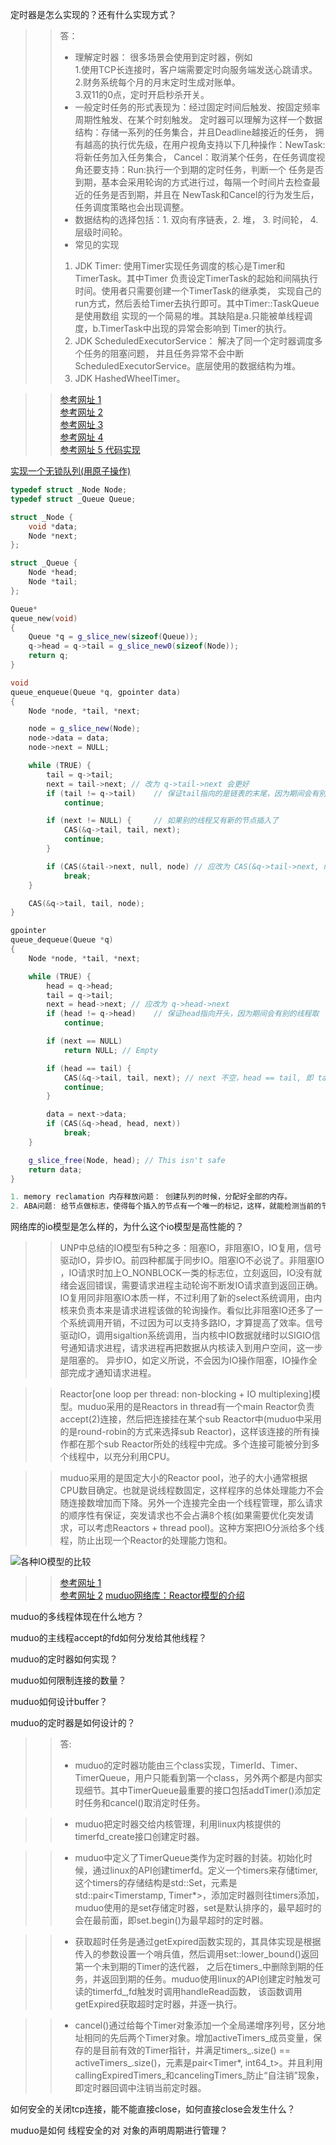 定时器是怎么实现的？还有什么实现方式？
>> 答：   
>> * 理解定时器： 很多场景会使用到定时器，例如     
>> 1.使用TCP长连接时，客户端需要定时向服务端发送心跳请求。   
>> 2.财务系统每个月的月末定时生成对账单。  
>> 3.双11的0点，定时开启秒杀开关。   
>> * 一般定时任务的形式表现为：经过固定时间后触发、按固定频率周期性触发、在某个时刻触发。
定时器可以理解为这样一个数据结构：存储一系列的任务集合，并且Deadline越接近的任务，
拥有越高的执行优先级，在用户视角支持以下几种操作：NewTask:将新任务加入任务集合，
Cancel：取消某个任务，在任务调度视角还要支持：Run:执行一个到期的定时任务，判断一个
任务是否到期，基本会采用轮询的方式进行过，每隔一个时间片去检查最近的任务是否到期，并且在
NewTask和Cancel的行为发生后，任务调度策略也会出现调整。  
>> * 数据结构的选择包括：1. 双向有序链表，2. 堆， 3. 时间轮， 4.层级时间轮。   
>> * 常见的实现
>> 1. JDK Timer: 使用Timer实现任务调度的核心是Timer和TimerTask。其中Timer
负责设定TimerTask的起始和间隔执行时间。使用者只需要创建一个TimerTask的继承类，
实现自己的run方式，然后丢给Timer去执行即可。其中Timer::TaskQueue是使用数组
实现的一个简易的堆。其缺陷是a.只能被单线程调度，b.TimerTask中出现的异常会影响到
Timer的执行。  
>> 2. JDK ScheduledExecutorService： 解决了同一个定时器调度多个任务的阻塞问题，
并且任务异常不会中断ScheduledExecutorService。底层使用的数据结构为堆。
>> 3. JDK HashedWheelTimer。

>> [参考网址 1](https://bingtaoli.github.io/2017/06/13/%E7%BD%91%E7%BB%9C%E7%BC%96%E7%A8%8B%E4%B8%AD%E5%AE%9A%E6%97%B6%E5%99%A8%E7%9A%84%E5%AE%9E%E7%8E%B0/)   
>> [参考网址 2](https://www.cnkirito.moe/timer/)   
>> [参考网址 3](https://liqiang.io/post/four-way-to-implement-linux-cron)    
>> [参考网址 4](https://blog.csdn.net/thisinnocence/article/details/81073117)     
>> [参考网址 5 代码实现](https://liqiang.io/post/four-way-to-implement-linux-cron)

[实现一个无锁队列(用原子操作)](https://www.cnblogs.com/catch/tag/%E6%97%A0%E9%94%81%E9%98%9F%E5%88%97/)
```cpp
typedef struct _Node Node;
typedef struct _Queue Queue;

struct _Node {
    void *data;
    Node *next;
};

struct _Queue {
    Node *head;
    Node *tail;
};

Queue*
queue_new(void)
{
    Queue *q = g_slice_new(sizeof(Queue));
    q->head = q->tail = g_slice_new0(sizeof(Node));
    return q;
}

void
queue_enqueue(Queue *q, gpointer data)
{
    Node *node, *tail, *next;

    node = g_slice_new(Node);
    node->data = data;
    node->next = NULL;

    while (TRUE) {
        tail = q->tail;
        next = tail->next; // 改为 q->tail->next 会更好
        if (tail != q->tail)    // 保证tail指向的是链表的末尾，因为期间会有别的线程插入
            continue;

        if (next != NULL) {     // 如果别的线程又有新的节点插入了
            CAS(&q->tail, tail, next);
            continue;
        }

        if (CAS(&tail->next, null, node) // 应改为 CAS(&q->tail->next, null, node)
            break;
    }

    CAS(&q->tail, tail, node);
}

gpointer
queue_dequeue(Queue *q)
{
    Node *node, *tail, *next;

    while (TRUE) {
        head = q->head;
        tail = q->tail;
        next = head->next; // 应改为 q->head->next
        if (head != q->head)    // 保证head指向开头，因为期间会有别的线程取
            continue;

        if (next == NULL)
            return NULL; // Empty

        if (head == tail) {
            CAS(&q->tail, tail, next); // next 不空，head == tail, 即 tail 并没有指向真正的尾巴
            continue;
        }

        data = next->data;
        if (CAS(&q->head, head, next))
            break;
    }

    g_slice_free(Node, head); // This isn't safe
    return data;
}

1. memory reclamation 内存释放问题： 创建队列的时候，分配好全部的内存。
2. ABA问题: 给节点做标志，使得每个插入的节点有一个唯一的标记，这样，就能检测当前的节点是否已发生变化。
```

网络库的io模型是怎么样的，为什么这个io模型是高性能的？
>> UNP中总结的IO模型有5种之多：阻塞IO，非阻塞IO，IO复用，信号驱动IO，异步IO。前四种都属于同步IO。阻塞IO不必说了。非阻塞IO ，IO请求时加上O_NONBLOCK一类的标志位，立刻返回，IO没有就绪会返回错误，需要请求进程主动轮询不断发IO请求直到返回正确。IO复用同非阻塞IO本质一样，不过利用了新的select系统调用，由内核来负责本来是请求进程该做的轮询操作。看似比非阻塞IO还多了一个系统调用开销，不过因为可以支持多路IO，才算提高了效率。信号驱动IO，调用sigaltion系统调用，当内核中IO数据就绪时以SIGIO信号通知请求进程，请求进程再把数据从内核读入到用户空间，这一步是阻塞的。
   异步IO，如定义所说，不会因为IO操作阻塞，IO操作全部完成才通知请求进程。
  
>> Reactor[one loop per thread: non-blocking + IO multiplexing]模型。muduo采用的是Reactors in thread有一个main Reactor负责accept(2)连接，然后把连接挂在某个sub Reactor中(muduo中采用的是round-robin的方式来选择sub Reactor)，这样该连接的所有操作都在那个sub Reactor所处的线程中完成。多个连接可能被分到多个线程中，以充分利用CPU。

>> muduo采用的是固定大小的Reactor pool，池子的大小通常根据CPU数目确定。也就是说线程数固定，这样程序的总体处理能力不会随连接数增加而下降。另外一个连接完全由一个线程管理，那么请求的顺序性有保证，突发请求也不会占满8个核(如果需要优化突发请求，可以考虑Reactors + thread pool)。这种方案把IO分派给多个线程，防止出现一个Reactor的处理能力饱和。
   
![各种IO模型的比较](https://github.com/834810071/muduo_study/blob/master/book_study/0_1280551552NVgW.jpg "各种IO模型的比较")

>> [参考网址 1](https://www.cnblogs.com/findumars/p/6361627.html)   
>> [参考网址 2](https://blog.csdn.net/WuLex/article/details/80615699)
>> [muduo网络库：Reactor模型的介绍](https://blog.csdn.net/weixin_43819197/article/details/92828590)

muduo的多线程体现在什么地方？

muduo的主线程accept的fd如何分发给其他线程？

muduo的定时器如何实现？

muduo如何限制连接的数量？

muduo如何设计buffer？

muduo的定时器是如何设计的？
>> 答:   
>> * muduo的定时器功能由三个class实现，TimerId、Timer、TimerQueue，用户只能看到第一个class，另外两个都是内部实现细节。其中TimerQueue最重要的接口包括addTimer()添加定时任务和cancel()取消定时任务。  

>> * muduo把定时器交给内核管理，利用linux内核提供的timerfd_create接口创建定时器。     
   
>> * muduo中定义了TimerQueue类作为定时器的封装。初始化时候，通过linux的API创建timerfd。定义一个timers来存储timer,这个timers的存储结构是std::Set，元素是std::pair<Timerstamp, Timer*>，添加定时器则往timers添加，muduo使用的是set存储定时器，set是默认排序的，最早超时的会在最前面，即set.begin()为最早超时的定时器。   
   
>> * 获取超时任务是通过getExpired函数实现的，其具体实现是根据传入的参数设置一个哨兵值，然后调用set::lower_bound()返回第一个未到期的Timer的迭代器，
之后在timers_中删除到期的任务，并返回到期的任务。muduo使用linux的API创建定时触发可读的timerfd_,fd触发时调用handleRead函数，
该函数调用getExpired获取超时定时器，并逐一执行。  

>> * cancel()通过给每个Timer对象添加一个全局递增序列号，区分地址相同的先后两个Timer对象。增加activeTimers_成员变量，保存的是目前有效的Timer指针，并满足timers_.size() == activeTimers_.size()，元素是pair<Timer*, int64_t>。并且利用callingExpiredTimers_和cancelingTimers_防止“自注销”现象，即定时器回调中注销当前定时器。 

如何安全的关闭tcp连接，能不能直接close，如何直接close会发生什么？

muduo是如何 线程安全的对 对象的声明周期进行管理？
